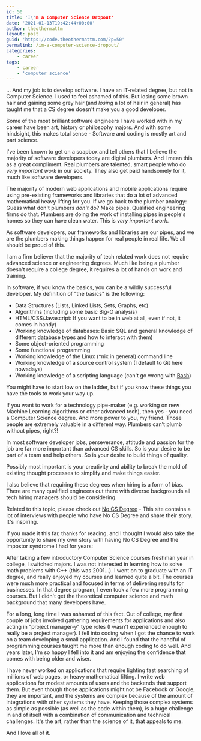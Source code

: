 ```yaml
---
id: 50
title: 'I\'m a Computer Science Dropout'
date: '2021-01-13T19:42:44+00:00'
author: theothermattm
layout: post
guid: 'https://code.theothermattm.com/?p=50'
permalink: /im-a-computer-science-dropout/
categories:
    - career
tags:
    - career
    - 'computer science'
---
```


<!-- wp:paragraph -->
<p>... And my job is to develop software. I have an IT-related degree, but not in Computer Science.  I used to feel ashamed of this.  But losing some brown hair and gaining some grey hair (and <em>losing</em> a lot of hair in general) has taught me that a CS degree doesn't make you a good developer.</p>
<!-- /wp:paragraph -->

<!-- wp:paragraph -->
<p>Some of the most brilliant software engineers I have worked with in my career have been art, history or philosophy majors.  And with some hindsight, this makes total sense - Software and coding is mostly art and part science.  </p>
<!-- /wp:paragraph -->

<!-- wp:paragraph -->
<p>I've been known to get on a soapbox and tell others that I believe the majority of software developers today are digital plumbers.  And I mean this as a great compliment.  Real plumbers are talented, smart people who do <em>very important work</em> in our society.  They also get paid handsomely for it, much like software developers.</p>
<!-- /wp:paragraph -->

<!-- wp:paragraph -->
<p>The majority of modern web applications and mobile applications require using pre-existing frameworks and libraries that do a lot of advanced mathematical heavy lifting for you.  If we go back to the plumber analogy:  Guess what don't plumbers <em>don't</em> do? Make pipes. Qualified engineering firms do that. Plumbers are doing the work of installing pipes in people's homes so they can have clean water. This is <em>very important work</em>.</p>
<!-- /wp:paragraph -->

<!-- wp:paragraph -->
<p>As software developers, our frameworks and libraries are our pipes, and we are the plumbers making things happen for real people in real life.  We all should be proud of this.</p>
<!-- /wp:paragraph -->

<!-- wp:paragraph -->
<p>I am a firm believer that the majority of tech related work does not require advanced science or engineering degrees.  Much like being a plumber doesn't require a college degree, it requires a lot of hands on work and training.  </p>
<!-- /wp:paragraph -->

<!-- wp:paragraph -->
<p>In software, if you know the basics, you can be a wildly successful developer.  My definition of "the basics" is the following:</p>
<!-- /wp:paragraph -->

<!-- wp:list -->
<ul><li>Data Structures (Lists, Linked Lists, Sets, Graphs, etc)</li><li>Algorithms (including some basic Big-O analysis)</li><li>HTML/CSS/Javascript:  If you want to be in web at all, even if not, it comes in handy)</li><li>Working knowledge of databases: Basic SQL and general knowledge of different database types and how to interact with them)</li><li>Some object-oriented programming</li><li>Some functional programming</li><li>Working knowledge of the Linux (*nix in general) command line</li><li>Working knowledge of a source control system (I default to Git here nowadays)</li><li>Working knowledge of a scripting language (can't go wrong with <a href="http://robertmuth.blogspot.com/2012/08/better-bash-scripting-in-15-minutes.html">Bash</a>)</li></ul>
<!-- /wp:list -->

<!-- wp:paragraph -->
<p>You might have to start low on the ladder, but if you know these things you have the tools to work your way up. </p>
<!-- /wp:paragraph -->

<!-- wp:paragraph -->
<p>If you want to work for a technology pipe-maker (e.g. working on new Machine Learning algorithms or other advanced tech), then yes - you need a Computer Science degree.  And more power to you, my friend.  Those people are extremely valuable in a different way.  Plumbers can't plumb without pipes, right?!</p>
<!-- /wp:paragraph -->

<!-- wp:paragraph -->
<p>In most software developer jobs, perseverance, attitude and passion for the job are far more important than advanced CS skills.  So is your desire to be part of a team and help others.  So is your desire to build things of quality.</p>
<!-- /wp:paragraph -->

<!-- wp:paragraph -->
<p>Possibly most important is your creativity and ability to break the mold of existing thought processes to simplify and make things easier.</p>
<!-- /wp:paragraph -->

<!-- wp:paragraph -->
<p>I also believe that requiring these degrees when hiring is a form of bias.  There are many qualified engineers out there with diverse backgrounds all tech hiring managers should be considering.</p>
<!-- /wp:paragraph -->

<!-- wp:paragraph -->
<p>Related to this topic, please check out <a rel="noreferrer noopener" href="https://www.nocsdegree.com/" target="_blank">No CS Degree</a> - This site contains a lot of interviews with people who have No CS Degree and share their story. It's inspiring.</p>
<!-- /wp:paragraph -->

<!-- wp:paragraph -->
<p>If you made it this far, thanks for reading, and I thought I would also take the opportunity to share my own story with having No CS Degree and the impostor syndrome I had for years:</p>
<!-- /wp:paragraph -->

<!-- wp:paragraph -->
<p>After taking a few introductory Computer Science courses freshman year in college, I switched majors. I was not interested in learning how to solve math problems with C++ (this was 2001...). I went on to graduate with an IT degree, and really enjoyed my courses and learned quite a bit. The courses were much more practical and focused in terms of delivering results for businesses. In that degree program, I even took a few more programming courses. But I didn't get the theoretical computer science and math background that many developers have.</p>
<!-- /wp:paragraph -->

<!-- wp:paragraph -->
<p>For a long, long time I was ashamed of this fact. Out of college, my first couple of jobs involved gathering requirements for applications and also acting in "project manager-y" type roles (I wasn't experienced enough to really be a project manager). I fell into coding when I got the chance to work on a team developing a small application. And I found that the handful of programming courses taught me more than enough coding to do well.  And years later, I'm so happy I fell into it and am enjoying the confidence that comes with being older and wiser.</p>
<!-- /wp:paragraph -->

<!-- wp:paragraph -->
<p>I have never worked on applications that require lighting fast searching of millions of web pages, or heavy mathematical lifting. I write web applications for modest amounts of users and the backends that support them. But even though those applications might not be Facebook or Google, they are important, and the systems are complex because of the amount of integrations with other systems they have.   Keeping those complex systems as simple as possible (as well as the code within them), is a huge challenge in and of itself with a combination of communication and technical challenges.  It's the art, rather than the science of it, that appeals to me.</p>
<!-- /wp:paragraph -->

<!-- wp:paragraph -->
<p>And I love all of it.</p>
<!-- /wp:paragraph -->

<!-- wp:paragraph -->
<p></p>
<!-- /wp:paragraph -->